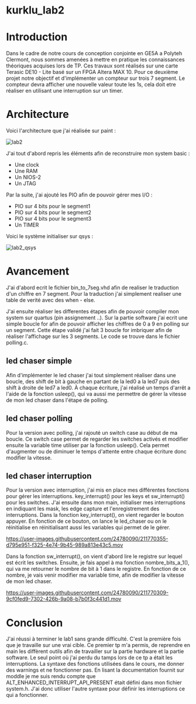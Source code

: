 # kurklu_lab2


# Introduction
Dans le cadre de notre cours de conception conjointe en GE5A a Polyteh Clermont, nous sommes amenées à mettre en pratique les connaissances théoriques acquises lors de TP. Ces travaux sont réalisés sur une carte Terasic DE10 - Lite basé sur un FPGA Altera MAX 10. Pour ce deuxième projet notre objectif et d'implémenter un compteur sur trois 7 segment. Le compteur devra afficher une nouvelle valeur toute les 1s, cela doit etre réaliser en utilisant une interruption sur un timer.


# Architecture
Voici l'architecture que j'ai réalisée sur paint :

![lab2](https://user-images.githubusercontent.com/24780090/211839652-f88ff0c1-7246-49c2-b8b6-950c2bf19ab3.jpg)

J'ai tout d'abord repris les éléments afin de reconstruire mon system basic :
* Une clock
* Une RAM
* Un NIOS-2
* Un JTAG

Par la suite, j'ai ajouté les PIO afin de pouvoir gérer mes I/O :
* PIO sur 4 bits pour le segment1
* PIO sur 4 bits pour le segment2
* PIO sur 4 bits pour le segment3
* Un TIMER

Voici le système initialiser sur qsys :

![lab2_qsys](https://user-images.githubusercontent.com/24780090/211839872-e2330fc6-c873-4232-878d-f696c17ae4e7.jpg)



# Avancement

J'ai d'abord ecrit le fichier bin_to_7seg.vhd afin de realiser le traduction d'un chiffre en 7 segment. Pour la traduction j'ai simplement realiser une table de verité avec des when - else.

J'ai ensuite réaliser les differentes étapes afin de pouvoir compiler mon system sur quartus (pin assignement ..). Sur la partie software j'ai ecrit une simple boucle for afin de pouvoir afficher les chiffres de 0 a 9 en polling sur un segment. Cette étape validé j'ai fait 3 boucle for imbriquer afin de réaliser l'affichage sur les 3 segments. Le code se trouve dans le fichier polling.c.

## led chaser simple
Afin d'implémenter le led chaser j'ai tout simplement réaliser dans une boucle, des shift de bit à gauche en partant de la led0 a la led7 puis des shift à droite de led7 a led0. À chaque écriture, j'ai réalisé un temps d'arrêt a l'aide de la fonction usleep(), qui va aussi me permettre de gérer la vitesse de mon led chaser dans l'étape de polling.

## led chaser polling
Pour la version avec polling, j'ai rajouté un switch case au début de ma boucle. Ce switch case permet de regarder les switches activés et modifier ensuite la variable time utiliser par la fonction usleep(). Cela permet d'augmenter ou de diminuer le temps d'attente entre chaque écriture donc modifier la vitesse.

## led chaser interruption
Pour la version avec interruption, j'ai mis en place mes différentes fonctions pour gérer les interruptions. key_interrupt() pour les keys et sw_interrupt() pour les switches. J'ai ensuite dans mon main, initialiser mes interruptions en indiquant les mask, les edge capture et l'enregistrement des interruptions. Dans la fonction key_interrupt(), on vient regarder le bouton appuyer. En fonction de ce bouton, on lance le led_chaser ou on le réinitialise en réinitialisant aussi les variables qui permet de le gérer. 


https://user-images.githubusercontent.com/24780090/211770355-d795e951-f325-4e74-9b45-989a813e43c5.mov


Dans la fonction sw_interrupt(), on vient d'abord lire le registre sur lequel est écrit les switches. Ensuite, je fais appel à ma fonction nombre_bits_a_1(), qui va me retourner le nombre de bit à 1 dans le registre. En fonction de ce nombre, je vais venir modifier ma variable time, afin de modifier la vitesse de mon led chaser.

https://user-images.githubusercontent.com/24780090/211770309-9cf0fed9-7302-426b-9a08-b7b0f3c441d1.mov


# Conclusion

J'ai réussi à terminer le lab1 sans grande difficulté. C'est la première fois que je travaille sur une vrai cible. Ce premier tp m'a permis, de reprendre en main les diffèrent outils afin de travailler sur la partie hardware et la partie software. Le seul point où j'ai perdu du tamps lors de ce tp a était les interruptions. La syntaxe des fonctions utilisées dans le cours, me donner des warnings et ne fonctionner pas. En lisant la documentation fournit sur moddle je me suis rendu compte que ALT_ENHANCED_INTERRUPT_API_PRESENT était défini dans mon fichier system.h. J'ai donc utiliser l'autre syntaxe pour définir les interruptions ce qui a fonctionner. 
